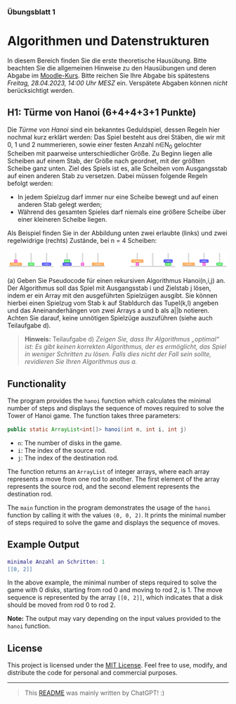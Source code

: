 ### Übungsblatt 1

# Algorithmen und Datenstrukturen

In diesem Bereich finden Sie die erste theoretische Hausübung. Bitte beachten Sie die allgemeinen Hinweise zu den Hausübungen und deren Abgabe im [Moodle-Kurs](https://moodle.informatik.tu-darmstadt.de/course/view.php?id=1399).
Bitte reichen Sie Ihre Abgabe bis spätestens _Freitag, 28.04.2023, 14:00 Uhr MESZ_ ein. Verspätete Abgaben können _nicht_ berücksichtigt werden.

## H1: Türme von Hanoi (6+4+4+3+1 Punkte)

Die _Türme von Hanoi_ sind ein bekanntes Geduldspiel, dessen Regeln hier nochmal kurz erklärt werden: Das Spiel besteht
aus drei Stäben, die wir mit 0, 1 und 2 nummerieren, sowie einer festen Anzahl n∈N<sub>0</sub> gelochter Scheiben mit paarweise
unterschiedlicher Größe. Zu Beginn liegen alle Scheiben auf einem Stab, der Größe nach geordnet, mit der größten Scheibe
ganz unten. Ziel des Spiels ist es, alle Scheiben vom Ausgangsstab auf einen anderen Stab zu versetzen. Dabei müssen folgende Regeln befolgt werden:

- In jedem Spielzug darf immer nur eine Scheibe bewegt und auf einen anderen Stab gelegt werden;
- Während des gesamten Spieles darf niemals eine größere Scheibe über einer kleineren Scheibe liegen.

Als Beispiel finden Sie in der Abbildung unten zwei erlaubte (links) und zwei regelwidrige (rechts) Zustände, bei n = 4 Scheiben:

![zwei erlaubte (links) und zwei regelwidrige (rechts) Zustände bei n = 4 Scheiben](src/main/resources/image1.png)

(a) Geben Sie Pseudocode für einen rekursiven Algorithmus Hanoi(n,i,j) an. Der Algorithmus soll das Spiel mit Ausgangsstab i und Zielstab j lösen,
indem er ein Array mit den ausgeführten Spielzügen ausgibt. Sie können hierbei einen Spielzug vom Stab k auf Stabldurch das Tupel(k,l) angeben und
das Aneinanderhängen von zwei Arrays a und b als a||b notieren. Achten Sie darauf, keine unnötigen Spielzüge auszuführen (siehe auch Teilaufgabe d).

> **Hinweis:** Teilaufgabe d) _Zeigen Sie, dass Ihr Algorithmus „optimal“ ist: Es gibt keinen korrekten Algorithmus, der es ermöglicht, das Spiel in weniger Schritten zu lösen. Falls dies nicht der Fall sein sollte, revidieren Sie Ihren Algorithmus aus a._

## Functionality

The program provides the `hanoi` function which calculates the minimal number of steps and displays the sequence of moves required to solve the Tower of Hanoi game. The function takes three parameters:

```java
public static ArrayList<int[]> hanoi(int n, int i, int j)
```

- `n`: The number of disks in the game.
- `i`: The index of the source rod.
- `j`: The index of the destination rod.

The function returns an `ArrayList` of integer arrays, where each array represents a move from one rod to another. The first element of the array represents the source rod, and the second element represents the destination rod.

The `main` function in the program demonstrates the usage of the `hanoi` function by calling it with the values `(0, 0, 2)`. It prints the minimal number of steps required to solve the game and displays the sequence of moves.

## Example Output

```lua
minimale Anzahl an Schritten: 1
[[0, 2]]
```

In the above example, the minimal number of steps required to solve the game with 0 disks, starting from rod 0 and moving to rod 2, is 1. The move sequence is represented by the array `[[0, 2]]`, which indicates that a disk should be moved from rod 0 to rod 2.

**Note:** The output may vary depending on the input values provided to the `hanoi` function.

## License

This project is licensed under the [MIT License](LICENSE). Feel free to use, modify, and distribute the code for personal and commercial purposes.

---
> This [README](README.md) was mainly written by ChatGPT! :)
